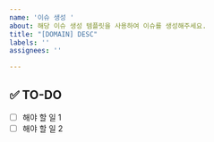 ```yaml
---
name: '이슈 생성 '
about: 해당 이슈 생성 템플릿을 사용하여 이슈를 생성해주세요.
title: "[DOMAIN] DESC"
labels: ''
assignees: ''

---
```


## ✅ TO-DO
- [ ] 해야 할 일 1
- [ ] 해야 할 일 2
